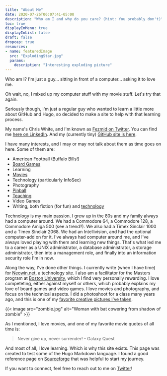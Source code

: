 ```yaml
---
title: "About Me"
date: 2020-07-26T06:07:41-05:00
description: "Who am I and why do you care? (hint: You probably don't)"
toc: true
displayInMenu: true
displayInList: false
draft: false
dropcap: true
resources:
- name: featuredImage
  src: "ExplodingStar.jpg"
  params:
    description: "Interesting exploding picture"
---
```

Who am I? I'm just a guy... sitting in front of a computer... asking it to love me.

Oh wait, no, I mixed up my computer stuff with my movie stuff. Let's try that again.

Seriously though, I'm just a regular guy who wanted to learn a little more about GitHub and Hugo, so decided to make a site to help
with that learning process. 

My name's Chris White, and I'm known as [Fezmid on Twitter](https://www.twitter.com/fezmid).  You can find me [here on LinkedIn](https://www.linkedin.com/in/cwhite/). And my (currently tiny) [GitHub site is here](https://www.github.com/fezmid).

I have many interests, and I may or may not talk about them as time goes on here. Some of them are:

* American Football (Buffalo Bills!)
* [Board Games](https://boardgamegeek.com/collection/user/Fezmid2)
* Learning
* [Movies](http://www.invelos.com/dvdcollection.aspx/fezmid)
* Technology (particularly InfoSec)
* Photography
* [Pinball](https://flutterduck.com/post/pinball-wizard-1/)
* [Teaching](https://www.bu.edu/csmet/profile/chris-white/)
* Video Games
* Writing, both fiction (for fun)  and [technology](https://www.neowin.net/profile/christopher_white/)

Technology is my main passion. I grew up in the 80s and my family always had a computer around. We had a Commodore 64, a Commodore 128,
a Commodore Amiga 500 (see a trend?). We also had a Timex Sinclair 1000 and a Timex Sinclair 2068. We had an Intellivision, and had the
optional computer-add on for it. I've always had computer around me, and I've always loved playing with them and learning new things. 
That's what led me to a career as a UNIX administrator, a database administrator, a storage administrator, then into a management role,
and finally into an information security role I'm in now. 

Along the way, I've done other things. I currently write (when I have time) for [Neowin.net](https://www.neowin.net/profile/christopher_white/), a technology site.
I also am a facilitator for the Masters program at [Boston University](https://www.bu.edu/csmet/profile/chris-white/), which I find very
personally rewarding. I love competeting, either against myself or others, which probably explains my love of board games and video games.
I love movies and photography, and focus on the technical aspects. I did a photoshoot for a class many years ago, and this is one of my
[favorite creative pictures I've taken](https://www.flickr.com/photos/43777639@N06/4471413888/in/album-72157623722581118/).

{{< image src="zombie.jpg" alt="Woman with bat cowering from shadow of zombie" >}}

As I mentioned, I love movies, and one of my favorite movie quotes of all time is:
> Never give up, never surrender! - Galaxy Quest

And most of all, I love learning. Which is why this site exists. This page was created to test some of the Hugo
Markdown language. I found a good reference page on [Sourceforge](https://sourceforge.net/p/hugo-generator/wiki/markdown_syntax/)
that was helpful to start my journey.

If you want to connect, feel free to reach out to me on [Twitter](https://twitter.com/Fezmid)!

